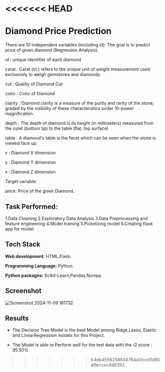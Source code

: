 <<<<<<< HEAD
=======
# Diamond Price Prediction

There are 10 independent variables (including id): The goal is to predict price of given diamond (Regression Analysis).

id : unique identifier of each diamond

carat : Carat (ct.) refers to the unique unit of weight measurement used exclusively to weigh gemstones and diamonds.

cut : Quality of Diamond Cut

color : Color of Diamond

clarity : Diamond clarity is a measure of the purity and rarity of the stone, graded by the visibility of these characteristics under 10-power magnification.

depth : The depth of diamond is its height (in millimeters) measured from the culet (bottom tip) to the table (flat, top surface)

table : A diamond's table is the facet which can be seen when the stone is viewed face up.

x : Diamond X dimension

y : Diamond Y dimension

x : Diamond Z dimension

Target variable:

price: Price of the given Diamond.


## Task Performed:
1.Data Cleaning
2.Exploratory Data Analysis
3.Data Preprocessing and feature engineering
4.Model training
5.Pickelizing model
6.Creating flask app for model


## Tech Stack

**Web development:** HTML,Flask.

**Programming Language:** Python.

**Python packages:** Scikit-Learn,Pandas,Numpy.

## Screenshot

![Screenshot 2024-11-09 181732](https://github.com/user-attachments/assets/d33a527b-cf61-4fe7-8584-b192406742a2)
## Results
- The Decision Tree Model is the best Model among Ridge,Lasso,      Elastic and LinearRegression models for this Project.

- The Model is able to Perform well for the test data with the r2 score : 95.50%
>>>>>>> b4eb4596258634794a0fccd1d90a8eccec4d8393
